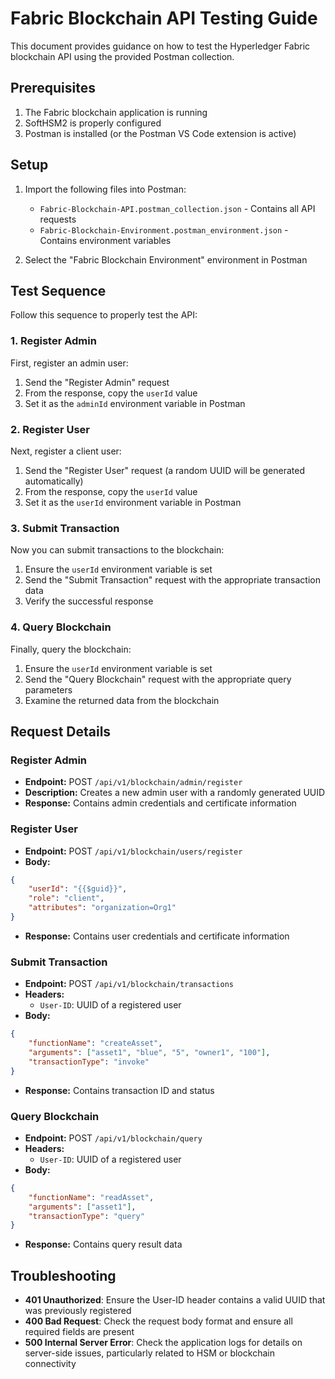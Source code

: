 # Fabric Blockchain API Testing Guide

This document provides guidance on how to test the Hyperledger Fabric blockchain API using the provided Postman collection.

## Prerequisites

1. The Fabric blockchain application is running
2. SoftHSM2 is properly configured
3. Postman is installed (or the Postman VS Code extension is active)

## Setup

1. Import the following files into Postman:
   - `Fabric-Blockchain-API.postman_collection.json` - Contains all API requests
   - `Fabric-Blockchain-Environment.postman_environment.json` - Contains environment variables

2. Select the "Fabric Blockchain Environment" environment in Postman

## Test Sequence

Follow this sequence to properly test the API:

### 1. Register Admin

First, register an admin user:

1. Send the "Register Admin" request
2. From the response, copy the `userId` value
3. Set it as the `adminId` environment variable in Postman

### 2. Register User

Next, register a client user:

1. Send the "Register User" request (a random UUID will be generated automatically)
2. From the response, copy the `userId` value
3. Set it as the `userId` environment variable in Postman

### 3. Submit Transaction

Now you can submit transactions to the blockchain:

1. Ensure the `userId` environment variable is set
2. Send the "Submit Transaction" request with the appropriate transaction data
3. Verify the successful response

### 4. Query Blockchain

Finally, query the blockchain:

1. Ensure the `userId` environment variable is set
2. Send the "Query Blockchain" request with the appropriate query parameters
3. Examine the returned data from the blockchain

## Request Details

### Register Admin
- **Endpoint:** POST `/api/v1/blockchain/admin/register`
- **Description:** Creates a new admin user with a randomly generated UUID
- **Response:** Contains admin credentials and certificate information

### Register User
- **Endpoint:** POST `/api/v1/blockchain/users/register`
- **Body:**
```json
{
    "userId": "{{$guid}}",
    "role": "client",
    "attributes": "organization=Org1"
}
```
- **Response:** Contains user credentials and certificate information

### Submit Transaction
- **Endpoint:** POST `/api/v1/blockchain/transactions`
- **Headers:** 
  - `User-ID`: UUID of a registered user
- **Body:**
```json
{
    "functionName": "createAsset",
    "arguments": ["asset1", "blue", "5", "owner1", "100"],
    "transactionType": "invoke"
}
```
- **Response:** Contains transaction ID and status

### Query Blockchain
- **Endpoint:** POST `/api/v1/blockchain/query`
- **Headers:** 
  - `User-ID`: UUID of a registered user
- **Body:**
```json
{
    "functionName": "readAsset",
    "arguments": ["asset1"],
    "transactionType": "query"
}
```
- **Response:** Contains query result data

## Troubleshooting

- **401 Unauthorized**: Ensure the User-ID header contains a valid UUID that was previously registered
- **400 Bad Request**: Check the request body format and ensure all required fields are present
- **500 Internal Server Error**: Check the application logs for details on server-side issues, particularly related to HSM or blockchain connectivity
